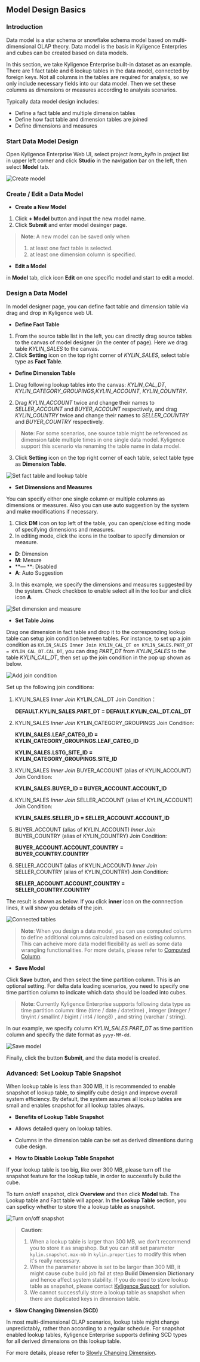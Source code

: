 ## Model Design Basics

### Introduction
Data model is a star schema or snowflake schema model based on multi-dimensional OLAP theory. Data model is the basis in Kyligence Enterpries and cubes can be created based on data models.

In this section, we take Kyligence Enterprise built-in dataset as an example. There are 1 fact table and 6 lookup tables in the data model, connected by foreign keys. Not all columns in the tables are required for analysis, so we only include necessary fields into our data model. Then we set these columns as dimensions or measures according to analysis scenarios. 

Typically data model design includes:

- Define a fact table and multiple dimension tables
- Define how fact table and dimension tables are joined
- Define dimensions and measures



### Start Data Model Design

Open Kyligence Enterprise Web UI, select project *learn_kylin* in project list in upper left corner and click **Studio** in the navigation bar on the left, then select **Model** tab.

![Create model](images/model_design_model_list.png)



### Create / Edit a Data Model

- **Create a New Model**

1. Click **+ Model** button and input the new model name.
2. Click **Submit** and enter model desinger page.

> **Note**: A new model can be saved only when
>
> 1. at least one fact table is selected.
> 2. at least one dimension column is specified.

- **Edit a Model**

in **Model** tab, click icon **Edit** on one specific model and start to edit a model.



### Design a Data Model

In model designer page, you can define fact table and dimension table via drag and drop in Kyligence web UI.

- **Define Fact Table**

1. From the source table list in the left, you can directly drag source tables to the canvas of model designer (in the center of page). Here we drag  table *KYLIN_SALES*  to the canvas.
2. Click **Setting** icon on the top right corner of *KYLIN_SALES*, select table type as **Fact Table**.



- **Define Dimension Table**

1. Drag following lookup tables into the canvas: *KYLIN_CAL_DT*, *KYLIN_CATEGORY_GROUPINGS*,*KYLIN_ACCOUNT*, *KYLIN_COUNTRY*. 

2. Drag *KYLIN_ACCOUNT* twice and change their names to *SELLER_ACCOUNT* and *BUYER_ACCOUNT* respectively, and drag *KYLIN_COUNTRY* twice and change their names to *SELLER_COUNTRY* and *BUYER_COUNTRY* respectively.

> **Note**: For some scenarios, one source table might be referenced as dimension table multiple times in one single data model. Kyligence support this scenario via renaming the table name in data model.

3. Click **Setting** icon on the top right corner of each table, select table type as **Dimension Table**.

![Set fact table and lookup table](images/model_design_tables.png)



- **Set Dimensions and Measures**

You can specify either one single column or multiple columns as dimensions or measures. Also you can use auto suggestion by the system and make modifications if necessary. 

1. Click **DM** icon on top left of the table, you can open/close editing mode of specifying dimensions and measures.
2. In editing mode, click the icons in the toolbar to specify dimension or measure.
- **D**: Dimension
- **M**: Mesure
- **— **: Disabled
- **A**: Auto Suggestion
3. In this example, we specify the dimensions and measures suggested by the system. Check checkbox to enable select all in the toolbar and click icon **A**.

![Set dimension and measure](images/model_design_tables_a.png)



- **Set Table Joins**

Drag one dimension in fact table and drop it to the corresponding lookup table can setup join condition between tables. For instance, to set up a join condition as `KYLIN_SALES Inner Join KYLIN_CAL_DT on KYLIN_SALES.PART_DT = KYLIN_CAL_DT.CAL_DT`, you can drag *PART_DT* from *KYLIN_SALES* to the table *KYLIN_CAL_DT*, then set up the join condition in the pop up shown as below.

![Add join condition](images/model_design_join.png)

Set up the following join conditions:

1. KYLIN_SALES *Inner Join* KYLIN\_CAL\_DT 
Join Condition：

   **DEFAULT.KYLIN\_SALES.PART_DT = DEFAULT.KYLIN\_CAL\_DT.CAL\_DT**

2. KYLIN_SALES *Inner Join* KYLIN\_CATEGORY_GROUPINGS 
Join Condition: 

   **KYLIN_SALES.LEAF_CATEG_ID = KYLIN\_CATEGORY\_GROUPINGS.LEAF_CATEG_ID**

   **KYLIN_SALES.LSTG_SITE_ID = KYLIN\_CATEGORY\_GROUPINGS.SITE_ID** 

3. KYLIN_SALES *Inner Join* BUYER_ACCOUNT (alias of KYLIN_ACCOUNT)
Join Condition: 

   **KYLIN_SALES.BUYER_ID = BUYER_ACCOUNT.ACCOUNT_ID** 

4. KYLIN_SALES *Inner Join* SELLER_ACCOUNT (alias of KYLIN_ACCOUNT) 
Join Condition: 

   **KYLIN_SALES.SELLER_ID = SELLER_ACCOUNT.ACCOUNT_ID** 

5. BUYER_ACCOUNT (alias of KYLIN_ACCOUNT) *Inner Join* BUYER_COUNTRY (alias of KYLIN\_COUNTRY) 
Join Condition: 

   **BUYER_ACCOUNT.ACCOUNT_COUNTRY = BUYER_COUNTRY.COUNTRY** 

6. SELLER_ACCOUNT (alias of KYLIN_ACCOUNT) *Inner Join* SELLER_COUNTRY (alias of KYLIN\_COUNTRY)
Join Condition: 

   **SELLER_ACCOUNT.ACCOUNT_COUNTRY = SELLER_COUNTRY.COUNTRY**

The result is shown as below. If you click **inner** icon on the connnection lines, it will show you details of the join.

![Connected tables](images/model_design_tables_joined.png)

> **Note**: When you design a data model, you can use computed column to define additional columns calculated based on existing columns. This can acheive more data model flexibility as well as some data wrangling functionalities.  For more details, please refer to [Computed Column](computed_column/README.md).



- **Save Model**

Click **Save** button, and then select the time partition column. This is an optional setting. For delta data loading scenarios, you need to specify one time partition column to indicate which data should be loaded into cubes. 

> **Note**: Currently Kyligence Enterprise supports following data type as time partition column: time (time / date / datetime) , integer (integer / tinyint / smallint / bigint / int4 / long8) , and string (varchar / string).

In our example, we specify column *KYLIN_SALES.PART_DT* as time partition column and specify the date format as `yyyy-MM-dd`.

![Save model](images/model_design_save.png)

Finally, click the button **Submit**, and the data model is created.



### Advanced: Set Lookup Table Snapshot

When lookup table is less than 300 MB, it is recommended to enable snapshot of lookup table, to simplify cube design and improve overall system efficiency. By default, the system assumes all lookup tables are small and enables snapshot for all lookup tables always.

- **Benefits of Lookup Table Snapshot**
- Allows detailed query on lookup tables.
- Columns in the dimension table can be set as derived dimentions during cube design.



- **How to Disable Lookup Table Snapshot**

If your lookup table is too big, like over 300 MB, please turn off the snapshot feature for the lookup table, in order to successfully build the cube.

To turn on/off snapshot, click **Overview** and then click **Model** tab. The Lookup table and Fact table will appear. In the **Lookup Table** section, you can speficy whether to store the a lookup table as snapshot.

![Turn on/off snapshot](images/model_design_update_en_6.png)

> **Caution**:
>
> 1. When a lookup table is larger than 300 MB, we don't recommend you to store it as snapshop. But you can still set parameter `kylin.snapshot.max-mb` in `kylin.properties` to modify this when it's really necessary.
> 2. When the parameter above is set to be larger than 300 MB, it might cause cube build job fail at step **Build Dimension Dictionary** and hence affect system stability. If you do need to store lookup table as snapshot, please contact [Kyligence Support](../introduction/get_support.en.md) for solution.
> 3. We cannot successfully store a lookup table as snapshot when there are duplicated keys in dimension table.



- **Slow Changing Dimension (SCD)**

In most multi-dimensional OLAP scenarios, lookup table might change unpredictably, rather than according to a regular schedule. For snapshot enabled lookup tables, Kyligence Enterprise supports defining SCD types for all derived dimensions on this lookup table.

For more details, please refer to [Slowly Changing Dimension](scd.en.md).


